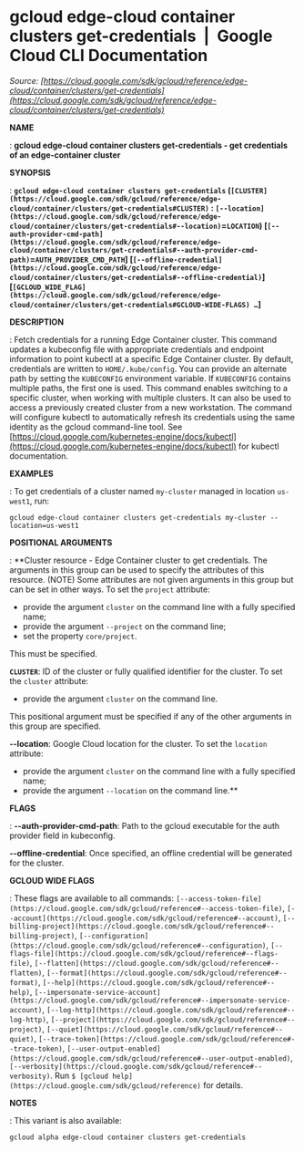 # gcloud edge-cloud container clusters get-credentials  |  Google Cloud CLI Documentation

*Source: [https://cloud.google.com/sdk/gcloud/reference/edge-cloud/container/clusters/get-credentials](https://cloud.google.com/sdk/gcloud/reference/edge-cloud/container/clusters/get-credentials)*

**NAME**

: **gcloud edge-cloud container clusters get-credentials - get credentials of an edge-container cluster**

**SYNOPSIS**

: **`gcloud edge-cloud container clusters get-credentials` (`[CLUSTER](https://cloud.google.com/sdk/gcloud/reference/edge-cloud/container/clusters/get-credentials#CLUSTER)` : `[--location](https://cloud.google.com/sdk/gcloud/reference/edge-cloud/container/clusters/get-credentials#--location)`=`LOCATION`) [`[--auth-provider-cmd-path](https://cloud.google.com/sdk/gcloud/reference/edge-cloud/container/clusters/get-credentials#--auth-provider-cmd-path)`=`AUTH_PROVIDER_CMD_PATH`] [`[--offline-credential](https://cloud.google.com/sdk/gcloud/reference/edge-cloud/container/clusters/get-credentials#--offline-credential)`] [`[GCLOUD_WIDE_FLAG](https://cloud.google.com/sdk/gcloud/reference/edge-cloud/container/clusters/get-credentials#GCLOUD-WIDE-FLAGS) …`]**

**DESCRIPTION**

: Fetch credentials for a running Edge Container cluster. This command updates a
kubeconfig file with appropriate credentials and endpoint information to point
kubectl at a specific Edge Container cluster. By default, credentials are
written to ``HOME/.kube/config``. You can
provide an alternate path by setting the
``KUBECONFIG`` environment variable. If
``KUBECONFIG`` contains multiple paths, the
first one is used. This command enables switching to a specific cluster, when
working with multiple clusters. It can also be used to access a previously
created cluster from a new workstation. The command will configure kubectl to
automatically refresh its credentials using the same identity as the gcloud
command-line tool. See [https://cloud.google.com/kubernetes-engine/docs/kubectl](https://cloud.google.com/kubernetes-engine/docs/kubectl)
for kubectl documentation.

**EXAMPLES**

: To get credentials of a cluster named
``my-cluster`` managed in location
``us-west1``, run:
```
gcloud edge-cloud container clusters get-credentials my-cluster --location=us-west1
```

**POSITIONAL ARGUMENTS**

: **Cluster resource - Edge Container cluster to get credentials. The arguments in
this group can be used to specify the attributes of this resource. (NOTE) Some
attributes are not given arguments in this group but can be set in other ways.
To set the `project` attribute:

- provide the argument `cluster` on the command line with a fully
specified name;
- provide the argument `--project` on the command line;
- set the property `core/project`.

This must be specified.

**`CLUSTER`**:
ID of the cluster or fully qualified identifier for the cluster.
To set the `cluster` attribute:

- provide the argument `cluster` on the command line.

This positional argument must be specified if any of the other arguments in this
group are specified.

**--location**:
Google Cloud location for the cluster.
To set the `location` attribute:

- provide the argument `cluster` on the command line with a fully
specified name;
- provide the argument `--location` on the command line.**

**FLAGS**

: **--auth-provider-cmd-path**:
Path to the gcloud executable for the auth provider field in kubeconfig.

**--offline-credential**:
Once specified, an offline credential will be generated for the cluster.

**GCLOUD WIDE FLAGS**

: These flags are available to all commands: `[--access-token-file](https://cloud.google.com/sdk/gcloud/reference#--access-token-file)`,
`[--account](https://cloud.google.com/sdk/gcloud/reference#--account)`, `[--billing-project](https://cloud.google.com/sdk/gcloud/reference#--billing-project)`,
`[--configuration](https://cloud.google.com/sdk/gcloud/reference#--configuration)`,
`[--flags-file](https://cloud.google.com/sdk/gcloud/reference#--flags-file)`,
`[--flatten](https://cloud.google.com/sdk/gcloud/reference#--flatten)`, `[--format](https://cloud.google.com/sdk/gcloud/reference#--format)`, `[--help](https://cloud.google.com/sdk/gcloud/reference#--help)`, `[--impersonate-service-account](https://cloud.google.com/sdk/gcloud/reference#--impersonate-service-account)`,
`[--log-http](https://cloud.google.com/sdk/gcloud/reference#--log-http)`,
`[--project](https://cloud.google.com/sdk/gcloud/reference#--project)`, `[--quiet](https://cloud.google.com/sdk/gcloud/reference#--quiet)`, `[--trace-token](https://cloud.google.com/sdk/gcloud/reference#--trace-token)`, `[--user-output-enabled](https://cloud.google.com/sdk/gcloud/reference#--user-output-enabled)`,
`[--verbosity](https://cloud.google.com/sdk/gcloud/reference#--verbosity)`.
Run `$ [gcloud help](https://cloud.google.com/sdk/gcloud/reference)` for details.

**NOTES**

: This variant is also available:

```
gcloud alpha edge-cloud container clusters get-credentials
```